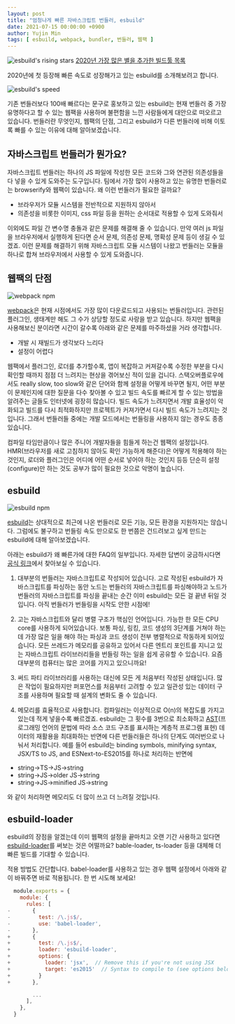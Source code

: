 ```yaml
---
layout: post
title: "엄청나게 빠른 자바스크립트 번들러, esbuild"
date: 2021-07-15 00:00:00 +0900
author: Yujin Min
tags: [ esbuild, webpack, bundler, 번들러, 웹팩 ]
---
```


![esbuild's rising stars](/techblog/assets/images/about-esbuild/esbuild-2020.png)
[2020년 가장 많은 별을 추가한 빌드툴 목록](https://risingstars.js.org/2020/en#section-build)

2020년에 첫 등장해 빠른 속도로 성장해가고 있는 esbuild를 소개해보려고 합니다.

![esbuild's speed](/techblog/assets/images/about-esbuild/esbuild-bundle-speed.png)

기존 번들러보다 100배 빠르다는 문구로 홍보하고 있는 esbuild는 현재 번들러 중 가장 유명하다고 할 수 있는 웹팩을 사용하며 불편함을 느낀 사람들에게 대안으로 떠오르고 있습니다. 번들러란 무엇인지, 웹팩의 단점, 그리고 esbuild가 다른 번들러에 비해 이토록 빠를 수 있는 이유에 대해 알아보겠습니다.

## 자바스크립트 번들러가 뭔가요?

자바스크립트 번들러는 하나의 JS 파일에 작성한 모든 코드와 그와 연관된 의존성들을 다 넣을 수 있게 도와주는 도구입니다. 팀에서 가장 많이 사용하고 있는 유명한 번들러로는 browserify와 웹팩이 있습니다. 왜 이런 번들러가 필요한 걸까요?

- 브라우저가 모듈 시스템을 전반적으로 지원하지 않아서
- 의존성을 비롯한 이미지, css 파일 등을 원하는 순서대로 적용할 수 있게 도와줘서

이외에도 파일 간 변수명 충돌과 같은 문제를 해결해 줄 수 있습니다. 만약 여러 js 파일을 브라우저에서 실행하게 된다면 순서 문제, 의존성 문제, 명확성 문제 등이 생길 수 있겠죠. 이런 문제를 해결하기 위해 자바스크립트 모듈 시스템이 나왔고 번들러는 모듈을 하나로 합쳐 브라우저에서 사용할 수 있게 도와줍니다.

## 웹팩의 단점

![webpack npm](/techblog/assets/images/about-esbuild/webpack.png)

[webpack](https://www.npmjs.com/package/webpack)은 현재 시점에서도 가장 많이 다운로드되고 사용되는 번들러입니다. 관련된 플러그인, 생태계만 해도 그 수가 상당할 정도로 사랑을 받고 있습니다. 하지만 웹팩을 사용해보신 분이라면 시간이 갈수록 아래와 같은 문제를 마주하셨을 거라 생각합니다.

- 개발 시 재빌드가 생각보다 느리다
- 설정이 어렵다

웹팩에서 플러그인, 로더를 추가할수록, 앱이 복잡하고 커져갈수록 수정한 부분을 다시 확인할 때까지 점점 더 느려지는 현상을 겪어보신 적이 있을 겁니다. 스택오버플로우에서도 really slow, too slow와 같은 단어와 함께 설정을 어떻게 바꾸면 될지, 어떤 부분이 문제인지에 대한 질문을 다수 찾아볼 수 있고 빌드 속도를 빠르게 할 수 있는 방법을 알려주는 글들도 인터넷에 굉장히 많습니다. 빌드 속도가 느려지면서 개발 효율성이 악화되고 빌드를 다시 최적화하지만 프로젝트가 커져가면서 다시 빌드 속도가 느려지는 것입니다. 그래서 번들러들 중에는 개발 모드에서는 번들링을 사용하지 않는 경우도 종종 있습니다.

컴파일 타임만큼이나 많은 주니어 개발자들을 힘들게 하는건 웹팩의 설정입니다. HMR(브라우저를 새로 고침하지 않아도 확인 가능하게 해준다)은 어떻게 적용해야 하는 것인지, 로더와 플러그인은 어디에 어떤 순서로 넣어야 하는 것인지 등등 단순히 설정(configure)만 하는 것도 공부가 많이 필요한 것으로 악명이 높습니다.

## esbuild

![esbuild npm](/techblog/assets/images/about-esbuild/esbuild.png)

[esbuild](https://www.npmjs.com/package/esbuild)는 상대적으로 최근에 나온 번들러로 모든 기능, 모든 환경을 지원하지는 않습니다. 그럼에도 불구하고 번들링 속도 만으로도 한 번쯤은 건드려보고 싶게 만드는 esbuild에 대해 알아보겠습니다. 

아래는 esbuild가 왜 빠른가에 대한 FAQ의 일부입니다. 자세한 답변이 궁금하시다면 [공식 링크](https://esbuild.github.io/faq)에서 찾아보실 수 있습니다.

1) 대부분의 번들러는 자바스크립트로 작성되어 있습니다. 고로 작성된 esbuild가 자바스크립트를 파싱하는 동안 노드는 번들러의 자바스크립트를 파싱해야하고 노드가 번들러의 자바스크립트를 파싱을 끝내는 순간 이미 esbuild는 모든 걸 끝낸 뒤일 것입니다. 아직 번들러가 번들링을 시작도 안한 시점에!

2) 고는 자바스크립트와 달리 병렬 구조가 핵심인 언어입니다. 가능한 한 모든 CPU core를 사용하게 되어있습니다. 보통 파싱, 링킹, 코드 생성의 3단계를 거쳐야 하는데 가장 많은 일을 해야 하는 파싱과 코드 생성이 전부 병렬적으로 작동하게 되어있습니다. 모든 쓰레드가 메모리를 공유하고 있어서 다른 엔트리 포인트를 지니고 있는 자바스크립트 라이브러리들을 번들링 하는 일을 쉽게 공유할 수 있습니다. 요즘 대부분의 컴퓨터는 많은 코어를 가지고 있으니까요!

3) 써드 파티 라이브러리를 사용하는 대신에 모든 게 처음부터 작성된 상태입니다. 많은 작업이 필요하지만 퍼포먼스를 처음부터 고려할 수 있고 일관성 있는 데이터 구조를 사용하며 필요할 때 설계의 변화도 줄 수 있습니다.

4) 메모리를 효율적으로 사용합니다. 컴파일러는 이상적으로 O(n)의 복잡도를 가지고 있는데 적게 넣을수록 빠르겠죠. esbuild는 그 횟수를 3번으로 최소화하고 [AST](https://itnext.io/ast-for-javascript-developers-3e79aeb08343)(프로그래밍 언어의 문법에 따라 소스 코드 구조를 표시하는 계층적 프로그램 표현) 데이터의 재활용을 최대화하는 반면에 다른 번들러들은 하나의 단계도 여러번으로 나눠서 처리합니다. 예를 들어 esbuild는 binding symbols, minifying syntax, JSX/TS to JS, and ESNext-to-ES2015를 하나로 처리하는 반면에

- string→TS→JS→string
- string→JS→older JS→string
- string→JS→minified JS→string

와 같이 처리하면 메모리도 더 많이 쓰고 더 느려질 것입니다.

## esbuild-loader

esbuild의 장점을 알겠는데 이미 웹팩의 설정을 끝마치고 오랜 기간 사용하고 있다면 [esbuild-loader](https://www.npmjs.com/package/esbuild-loader)를 써보는 것은 어떨까요? bable-loader, ts-loader 등을 대체해 더 빠른 빌드를 기대할 수 있습니다.

적용 방법도 간단합니다. babel-loader를 사용하고 있는 경우 웹팩 설정에서 아래와 같이 바꿔주면 바로 적용됩니다. 한 번 시도해 보세요!

```js
  module.exports = {
    module: {
      rules: [
-       {
-         test: /\.js$/,
-         use: 'babel-loader',
-       },
+       {
+         test: /\.js$/,
+         loader: 'esbuild-loader',
+         options: {
+           loader: 'jsx',  // Remove this if you're not using JSX
+           target: 'es2015'  // Syntax to compile to (see options below for possible values)
+         }
+       },

        ...
      ],
    },
  }
```